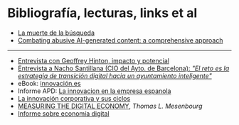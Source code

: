 # Bibliografía, lecturas, links et al

- [La muerte de la búsqueda](https://www.enriquedans.com/2024/03/la-muerte-de-la-busqueda.html)
- [Combating abusive AI-generated content: a comprehensive approach](https://blogs.microsoft.com/on-the-issues/2024/02/13/generative-ai-content-abuse-online-safety/)

---

- [Entrevista con Geoffrey Hinton, impacto y potencial](https://www.youtube.com/watch?v=qpoRO378qRY)
- [Entrevista a Nacho Santillana (CIO del Ayto. de Barcelona): *"El reto es la estrategia de transición digital hacia un ayuntamiento inteligente"*](https://www.ciospain.es/entrevistas/nacho-santillana-cio-del-ayto-de-barcelona-el-reto-es-la-estrategia-de-transicion-digital-hacia-un-ayuntamiento-inteligente)
- eBook: [innovación.es](https://apd-prod-wordpress.s3.amazonaws.com/uploads/sites/2/2023/03/ebook-innovacion-gmv-apd.pdf)
- Informe APD: [La innovacion en la empresa espanola](https://apd-prod-wordpress.s3.amazonaws.com/uploads/sites/2/2023/02/informe_la_innovacion_en_la_empresa_espanola_apd_cesin.pdf)
- [La innovación corporativa y sus ciclos](https://www.enriquedans.com/2023/03/la-innovacion-corporativa-y-sus-ciclos.html)
- [MEASURING THE DIGITAL ECONOMY](https://www.census.gov/content/dam/Census/library/working-papers/2001/econ/umdigital.pdf), *Thomas L. Mesenbourg*
- [Informe sobre economía digital](https://unctad.org/system/files/official-document/der2019_es.pdf)
